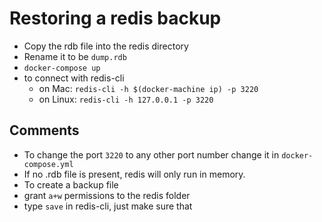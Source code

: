 
# Restoring a redis backup
* Copy the rdb file into the redis directory
* Rename it to be `dump.rdb`
* `docker-compose up`
* to connect with redis-cli
  * on Mac: `redis-cli -h $(docker-machine ip) -p 3220`
  * on Linux: `redis-cli -h 127.0.0.1 -p 3220`

## Comments
* To change the port `3220` to any other port number change it in `docker-compose.yml`
* If no .rdb file is present, redis will only run in memory.
* To create a backup file
 * grant `a+w` permissions to the redis folder
 * type `save` in redis-cli, just make sure that